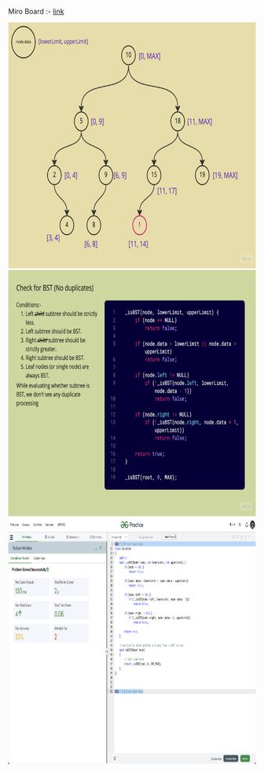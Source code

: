 Miro Board :- [link](https://miro.com/app/board/uXjVP2zTaWE=/?share_link_id=298844560720)

<img src="https://github.com/rohchakr/Coding/blob/master/must-do/Tree/CheckBST/notes/Check%20for%20BST%20-%20Ideation.jpg" height="500"/>
<img src="https://github.com/rohchakr/Coding/blob/master/must-do/Tree/CheckBST/notes/Check%20for%20BST%20-%20Solution.jpg" height="500"/>
<img src="https://github.com/rohchakr/Coding/blob/master/must-do/Tree/CheckBST/notes/Submission%20Screenshot.png" height="500"/>
